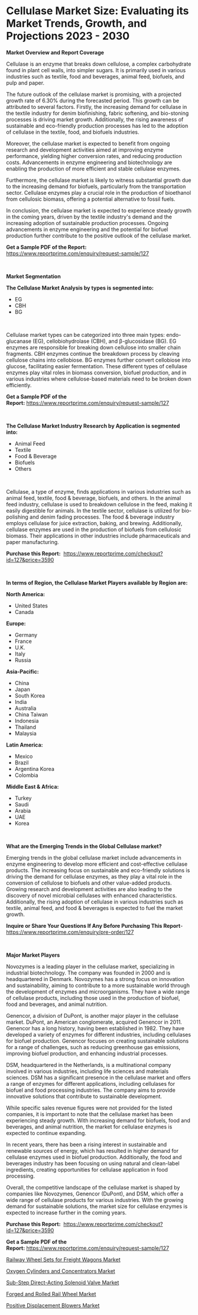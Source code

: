 <p><h1>Cellulase Market Size: Evaluating its Market Trends, Growth, and Projections 2023 - 2030</h1></p><p><strong>Market Overview and Report Coverage</strong></p>
<p><p>Cellulase is an enzyme that breaks down cellulose, a complex carbohydrate found in plant cell walls, into simpler sugars. It is primarily used in various industries such as textile, food and beverages, animal feed, biofuels, and pulp and paper.</p><p>The future outlook of the cellulase market is promising, with a projected growth rate of 6.30% during the forecasted period. This growth can be attributed to several factors. Firstly, the increasing demand for cellulase in the textile industry for denim biofinishing, fabric softening, and bio-stoning processes is driving market growth. Additionally, the rising awareness of sustainable and eco-friendly production processes has led to the adoption of cellulase in the textile, food, and biofuels industries.</p><p>Moreover, the cellulase market is expected to benefit from ongoing research and development activities aimed at improving enzyme performance, yielding higher conversion rates, and reducing production costs. Advancements in enzyme engineering and biotechnology are enabling the production of more efficient and stable cellulase enzymes.</p><p>Furthermore, the cellulase market is likely to witness substantial growth due to the increasing demand for biofuels, particularly from the transportation sector. Cellulase enzymes play a crucial role in the production of bioethanol from cellulosic biomass, offering a potential alternative to fossil fuels.</p><p>In conclusion, the cellulase market is expected to experience steady growth in the coming years, driven by the textile industry's demand and the increasing adoption of sustainable production processes. Ongoing advancements in enzyme engineering and the potential for biofuel production further contribute to the positive outlook of the cellulase market.</p></p>
<p><strong>Get a Sample PDF of the Report:</strong> <a href="https://www.reportprime.com/enquiry/request-sample/127">https://www.reportprime.com/enquiry/request-sample/127</a></p>
<p>&nbsp;</p>
<p><strong>Market Segmentation</strong></p>
<p><strong>The Cellulase Market Analysis by types is segmented into:</strong></p>
<p><ul><li>EG</li><li>CBH</li><li>BG</li></ul></p>
<p>&nbsp;</p>
<p><p>Cellulase market types can be categorized into three main types: endo-glucanase (EG), cellobiohydrolase (CBH), and β-glucosidase (BG). EG enzymes are responsible for breaking down cellulose into smaller chain fragments. CBH enzymes continue the breakdown process by cleaving cellulose chains into cellobiose. BG enzymes further convert cellobiose into glucose, facilitating easier fermentation. These different types of cellulase enzymes play vital roles in biomass conversion, biofuel production, and in various industries where cellulose-based materials need to be broken down efficiently.</p></p>
<p><strong>Get a Sample PDF of the Report:</strong>&nbsp;<a href="https://www.reportprime.com/enquiry/request-sample/127">https://www.reportprime.com/enquiry/request-sample/127</a></p>
<p>&nbsp;</p>
<p><strong>The Cellulase Market Industry Research by Application is segmented into:</strong></p>
<p><ul><li>Animal Feed</li><li>Textile</li><li>Food & Beverage</li><li>Biofuels</li><li>Others</li></ul></p>
<p>&nbsp;</p>
<p><p>Cellulase, a type of enzyme, finds applications in various industries such as animal feed, textile, food & beverage, biofuels, and others. In the animal feed industry, cellulase is used to breakdown cellulose in the feed, making it easily digestible for animals. In the textile sector, cellulase is utilized for bio-polishing and denim fading processes. The food & beverage industry employs cellulase for juice extraction, baking, and brewing. Additionally, cellulase enzymes are used in the production of biofuels from cellulosic biomass. Their applications in other industries include pharmaceuticals and paper manufacturing.</p></p>
<p><strong>Purchase this Report:</strong>&nbsp; <a href="https://www.reportprime.com/checkout?id=127&price=3590">https://www.reportprime.com/checkout?id=127&price=3590</a></p>
<p>&nbsp;</p>
<p><strong>In terms of Region, the Cellulase Market Players available by Region are:</strong></p>
<p>
    <p> <strong> North America: </strong>
        <ul>
            <li>United States</li>
            <li>Canada</li>
        </ul>
        </p> 
    <p> <strong> Europe: </strong>
        <ul>
            <li>Germany</li>
            <li>France</li>
            <li>U.K.</li>
            <li>Italy</li>
            <li>Russia</li>
        </ul>
        </p> 
    <p> <strong> Asia-Pacific: </strong>
        <ul>
            <li>China</li>
            <li>Japan</li>
            <li>South Korea</li>
            <li>India</li>
            <li>Australia</li>
            <li>China Taiwan</li>
            <li>Indonesia</li>
            <li>Thailand</li>
            <li>Malaysia</li>
        </ul>
        </p> 
    <p> <strong> Latin America: </strong>
        <ul>
            <li>Mexico</li>
            <li>Brazil</li>
            <li>Argentina Korea</li>
            <li>Colombia</li>
        </ul>
        </p> 
    <p> <strong> Middle East & Africa: </strong>
        <ul>
            <li>Turkey</li>
            <li>Saudi</li>
            <li>Arabia</li>
            <li>UAE</li>
            <li>Korea</li>
        </ul>
    </p>
    </p>
<p>&nbsp;</p>
<p><strong>What are the Emerging Trends in the Global Cellulase market?</strong></p>
<p><p>Emerging trends in the global cellulase market include advancements in enzyme engineering to develop more efficient and cost-effective cellulase products. The increasing focus on sustainable and eco-friendly solutions is driving the demand for cellulase enzymes, as they play a vital role in the conversion of cellulose to biofuels and other value-added products. Growing research and development activities are also leading to the discovery of novel microbial cellulases with enhanced characteristics. Additionally, the rising adoption of cellulase in various industries such as textile, animal feed, and food & beverages is expected to fuel the market growth.</p></p>
<p><strong>Inquire or Share Your Questions If Any Before Purchasing This Report</strong>- <a href="https://www.reportprime.com/enquiry/pre-order/127">https://www.reportprime.com/enquiry/pre-order/127</a></p>
<p>&nbsp;</p>
<p><strong>Major Market Players</strong></p>
<p><p>Novozymes is a leading player in the cellulase market, specializing in industrial biotechnology. The company was founded in 2000 and is headquartered in Denmark. Novozymes has a strong focus on innovation and sustainability, aiming to contribute to a more sustainable world through the development of enzymes and microorganisms. They have a wide range of cellulase products, including those used in the production of biofuel, food and beverages, and animal nutrition.</p><p>Genencor, a division of DuPont, is another major player in the cellulase market. DuPont, an American conglomerate, acquired Genencor in 2011. Genencor has a long history, having been established in 1982. They have developed a variety of enzymes for different industries, including cellulases for biofuel production. Genencor focuses on creating sustainable solutions for a range of challenges, such as reducing greenhouse gas emissions, improving biofuel production, and enhancing industrial processes.</p><p>DSM, headquartered in the Netherlands, is a multinational company involved in various industries, including life sciences and materials sciences. DSM has a significant presence in the cellulase market and offers a range of enzymes for different applications, including cellulases for biofuel and food processing industries. The company aims to provide innovative solutions that contribute to sustainable development.</p><p>While specific sales revenue figures were not provided for the listed companies, it is important to note that the cellulase market has been experiencing steady growth. With increasing demand for biofuels, food and beverages, and animal nutrition, the market for cellulase enzymes is expected to continue expanding.</p><p>In recent years, there has been a rising interest in sustainable and renewable sources of energy, which has resulted in higher demand for cellulase enzymes used in biofuel production. Additionally, the food and beverages industry has been focusing on using natural and clean-label ingredients, creating opportunities for cellulase application in food processing.</p><p>Overall, the competitive landscape of the cellulase market is shaped by companies like Novozymes, Genencor (DuPont), and DSM, which offer a wide range of cellulase products for various industries. With the growing demand for sustainable solutions, the market size for cellulase enzymes is expected to increase further in the coming years.</p></p>
<p><strong>Purchase this Report:</strong>&nbsp;&nbsp;<a href="https://www.reportprime.com/checkout?id=127&price=3590">https://www.reportprime.com/checkout?id=127&price=3590</a></p>
<p></p>
<p><strong>Get a Sample PDF of the Report:</strong>&nbsp;<a href="https://www.reportprime.com/enquiry/request-sample/127">https://www.reportprime.com/enquiry/request-sample/127</a></p>
<p><p><a href="https://www.linkedin.com/pulse/railway-wheel-sets-freight-wagons-market-insights-players-forecast-wtnte/">Railway Wheel Sets for Freight Wagons Market</a></p><p><a href="https://medium.com/@kyliemorgan1913/oxygen-cylinders-and-concentrators-market-size-reveals-the-best-marketing-channels-in-global-706e587403ac">Oxygen Cylinders and Concentrators Market</a></p><p><a href="https://www.linkedin.com/pulse/sub-step-direct-acting-solenoid-valve-market-research-report-kcsue/">Sub-Step Direct-Acting Solenoid Valve Market</a></p><p><a href="https://www.linkedin.com/pulse/forged-rolled-rail-wheel-market-size-growth-forecast-from-2023-xscve/">Forged and Rolled Rail Wheel Market</a></p><p><a href="https://medium.com/@kejsioni/positive-displacement-blowers-market-comprehensive-assessment-by-type-application-and-geography-723ee77d42a8">Positive Displacement Blowers Market</a></p></p>